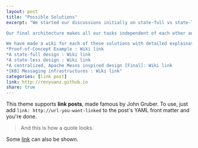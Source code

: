 ```yaml
---
layout: post
title: "Possible Solutions"
excerpt: "We started our discussions initially on state-full vs state-less architecture to solve the problem. Later, we discussed the centralized vs decentralized architectures. I was more inclined towards having a decentralized architecture as a centralized workflow would mean a single point of failure. Each architecture has its own pros and cons. It was a tradeoff between a centralized workflow vs dependent microservices. We had our discussions on the Apache Airavata mailing list and these discussions helped us reach a final conclusion of having a centralized architecture with a highly available orchestrator.    

Our final architecture makes all our tasks independent of each other and store the workflow logic in a centralized orchestrator (maybe graph database) which would be made highly available.    

We have made a wiki for each of these solutions with detailed explainations:    
*Proof-of-Concept Example : Wiki link     
*A state-full design : Wiki link     
*A state-less design : Wiki link     
*A centralized, Apache Mesos inspired design [Final]: Wiki link     
*[KB] Messaging infrastructures : Wiki link"     
categories: [link post]
link: http://renyuanz.github.io
share: true
---
```


This theme supports **link posts**, made famous by John Gruber. To use, just add `link: http://url-you-want-linked` to the post's YAML front matter and you're done.

> And this is how a quote looks.

Some [link](http://renyuanz.github.io) can also be shown.

